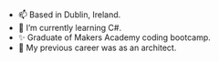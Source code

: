 
- 📫 Based in Dublin, Ireland.
- 🌱 I’m currently learning C#.
- ✨ Graduate of Makers Academy coding bootcamp.
- 🏫 My previous career was as an architect.

